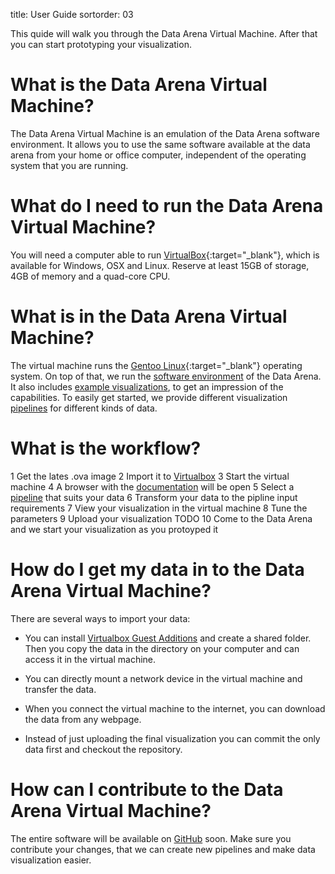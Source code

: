 title: User Guide
sortorder: 03

This quide will walk you through the Data Arena Virtual Machine.
After that you can start prototyping your visualization.

# What is the Data Arena Virtual Machine?
The Data Arena Virtual Machine is an emulation of the Data Arena software environment. It allows you to
use the same software available at the data arena from your home or office computer, independent of the
operating system that you are running.

# What do I need to run the Data Arena Virtual Machine?
You will need a computer able to run [VirtualBox](https://www.virtualbox.org){:target="_blank"}, which is available for Windows, OSX and Linux.
Reserve at least 15GB of storage, 4GB of memory and a quad-core CPU.

# What is in the Data Arena Virtual Machine?
The virtual machine runs the [Gentoo Linux](https://www.gentoo.org/){:target="_blank"} operating system.
On top of that, we run the [software environment]({filename}software.md) of the Data Arena.
It also includes [example visualizations](http://127.0.0.1:8002), to get an impression of the capabilities.
To easily get started, we provide different visualization [pipelines]({filename}pipelines.md) for different kinds of data.

# What is the workflow?
1 Get the lates .ova image
2 Import it to [Virtualbox](https://www.virtualbox.org/)
3 Start the virtual machine
4 A browser with the [documentation](http://127.0.0.1:8000) will be open
5 Select a [pipeline]({filename}quickstart.md) that suits your data
6 Transform your data to the pipline input requirements
7 View your visualization in the virtual machine
8 Tune the parameters
9 Upload your visualization TODO 
10 Come to the Data Arena and we start your visualization as you protoyped it

# How do I get my data in to the Data Arena Virtual Machine?
There are several ways to import your data:

* You can install [Virtualbox Guest Additions](https://www.virtualbox.org/manual/ch04.html) and create a shared folder.
  Then you copy the data in the directory on your computer and can access it in the virtual machine.

* You can directly mount a network device in the virtual machine and transfer the data.

* When you connect the virtual machine to the internet, you can download the data from any webpage. 

* Instead of just uploading the final visualization you can commit the only data first and checkout the repository.

# How can I contribute to the Data Arena Virtual Machine?
The entire software will be available on [GitHub](https://github.com/UTSDataArena)  soon.
Make sure you contribute your changes, that we can create new pipelines and make data visualization easier.
